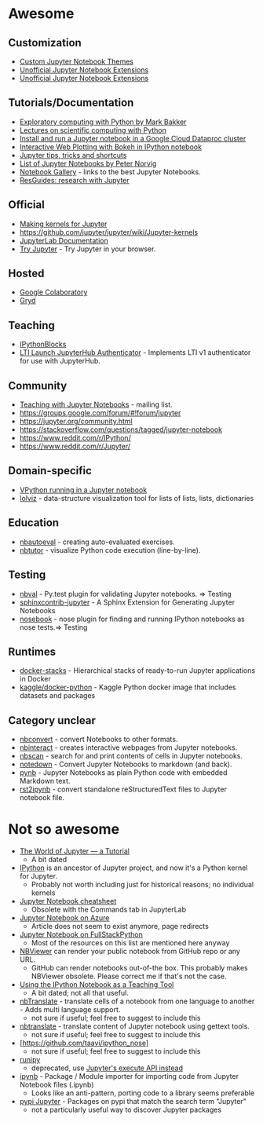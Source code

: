 # Awesome

## Customization
* [Custom Jupyter Notebook Themes](https://github.com/dunovank/jupyter-themes)
* [Unofficial Jupyter Notebook Extensions](http://jupyter-contrib-nbextensions.readthedocs.io)
* [Unofficial Jupyter Notebook Extensions](https://github.com/ipython-contrib/jupyter_contrib_nbextensions)

## Tutorials/Documentation
* [Exploratory computing with Python by Mark Bakker](http://mbakker7.github.io/exploratory_computing_with_python/)
* [Lectures on scientific computing with Python](https://github.com/jrjohansson/scientific-python-lectures)
* [Install and run a Jupyter notebook in a Google Cloud Dataproc cluster](https://cloud.google.com/dataproc/docs/tutorials/jupyter-notebook)
* [Interactive Web Plotting with Bokeh in IPython notebook](https://github.com/bokeh/bokeh-notebooks)
* [Jupyter tips, tricks and shortcuts](https://www.dataquest.io/blog/jupyter-notebook-tips-tricks-shortcuts/)
* [List of Jupyter Notebooks by Peter Norvig](https://github.com/norvig/pytudes)
* [Notebook Gallery](http://nb.bianp.net/sort/views/) - links to the best Jupyter Notebooks.
* [ResGuides: research with Jupyter](https://www.gitbook.com/book/dansand/resguides-research-with-jupyter/details)

## Official
* [Making kernels for Jupyter](https://jupyter-client.readthedocs.io/en/latest/kernels.html)
* https://github.com/jupyter/jupyter/wiki/Jupyter-kernels
* [JupyterLab Documentation](http://jupyterlab.readthedocs.io/en/stable/index.html)
* [Try Jupyter](https://try.jupyter.org/) - Try Jupyter in your browser.

## Hosted
* [Google Colaboratory](https://research.google.com/colaboratory/unregistered.html)
* [Gryd](https://gryd.us/)

## Teaching
* [IPythonBlocks](http://ipythonblocks.org/)
* [LTI Launch JupyterHub Authenticator](https://github.com/jupyterhub/ltiauthenticator) - Implements LTI v1 authenticator for use with JupyterHub.

## Community

* [Teaching with Jupyter Notebooks](https://groups.google.com/forum/#!forum/jupyter-education) - mailing list.
* https://groups.google.com/forum/#!forum/jupyter
* https://jupyter.org/community.html
* https://stackoverflow.com/questions/tagged/jupyter-notebook
* https://www.reddit.com/r/IPython/
* https://www.reddit.com/r/Jupyter/

## Domain-specific

* [VPython running in a Jupyter notebook](https://github.com/BruceSherwood/vpython-jupyter)
* [lolviz](https://github.com/parrt/lolviz) - data-structure visualization tool for lists of lists, lists, dictionaries

## Education

* [nbautoeval](https://github.com/parmentelat/nbautoeval) - creating auto-evaluated exercises.
* [nbtutor](https://github.com/lgpage/nbtutor) - visualize Python code execution (line-by-line).

## Testing

* [nbval](https://github.com/computationalmodelling/nbval) - Py.test plugin for validating Jupyter notebooks. => Testing
* [sphinxcontrib-jupyter](https://github.com/QuantEcon/sphinxcontrib-jupyter) - A Sphinx Extension for Generating Jupyter Notebooks
* [nosebook](https://github.com/bollwyvl/nosebook) - nose plugin for finding and running IPython notebooks as nose tests.=> Testing

## Runtimes

* [docker-stacks](https://github.com/jupyter/docker-stacks) - Hierarchical stacks of ready-to-run Jupyter applications in Docker
* [kaggle/docker-python](https://github.com/kaggle/docker-python) - Kaggle Python docker image that includes datasets and packages

## Category unclear

* [nbconvert](https://nbconvert.readthedocs.io/) - convert Notebooks to other formats.
* [nbinteract](https://www.nbinteract.com/) - creates interactive webpages from Jupyter notebooks.
* [nbscan](https://github.com/conery/nbscan) - search for and print contents of cells in Jupyter notebooks.
* [notedown](https://github.com/aaren/notedown/) - Convert Jupyter Notebooks to markdown (and back).
* [pynb](https://github.com/minodes/pynb) - Jupyter Notebooks as plain Python code with embedded Markdown text.
* [rst2ipynb](https://github.com/nthiery/rst-to-ipynb) - convert standalone reStructuredText files to Jupyter notebook file.

# Not so awesome

* [The World of Jupyter — a Tutorial](https://github.com/barbagroup/jupyter-tutorial)
  * A bit dated
* [IPython](http://ipython.org/) is an ancestor of Jupyter project, and now it's a Python kernel for Jupyter.
  * Probably not worth including just for historical reasons; no individual kernels
* [Jupyter Notebook cheatsheet](https://www.cheatography.com/weidadeyue/cheat-sheets/jupyter-notebook/)
  * Obsolete with the Commands tab in JupyterLab
* [Jupyter Notebook on Azure](https://docs.microsoft.com/en-us/azure/virtual-machines/virtual-machines-linux-jupyter-notebook)
  * Article does not seem to exist anymore, page redirects
* [Jupyter Notebook on FullStackPython](https://www.fullstackpython.com/jupyter-notebook.html)
  * Most of the resources on this list are mentioned here anyway
* [NBViewer](https://nbviewer.jupyter.org/) can render your public notebook from GitHub repo or any URL.
  * GitHub can render notebooks out-of-the box. This probably makes NBViewer obsolete. Please correct me if that's not the case.
* [Using the IPython Notebook as a Teaching Tool](https://software-carpentry.org/blog/2013/03/using-notebook-as-a-teaching-tool.html)
  * A bit dated; not all that useful.
* [nbTranslate](https://github.com/jfbercher/jupyter_nbTranslate) - translate cells of a notebook from one language to another - Adds multi language support.
  * not sure if useful; feel free to suggest to include this
* [nbtranslate](https://github.com/devrt/nbtranslate) - translate content of Jupyter notebook using gettext tools.
  * not sure if useful; feel free to suggest to include this
* [https://github.com/taavi/ipython_nose]
  * not sure if useful; feel free to suggest to include this
* [runipy](https://pypi.python.org/pypi/runipy)
  * deprecated, use [Jupyter's execute API instead](http://nbconvert.readthedocs.io/en/latest/execute_api.html)
* [ipynb](https://github.com/ipython/ipynb) - Package / Module importer for importing code from Jupyter Notebook files (.ipynb)
  * Looks like an anti-pattern, porting code to a library seems preferable
* [pypi Jupyter](https://pypi.org/search/?q=Jupyter) - Packages on pypi that match the search term "Jupyter"
  * not a particularly useful way to discover Jupyter packages
